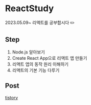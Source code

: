 # ReactStudy
2023.05.09~ 리액트를 공부합시다 ✏️

## Step 
1. Node.js 알아보기
2. Create React App으로 리액트 앱 만들기
3. 리액트 앱의 동작 원리 이해하기
4. 리액트의 기본 기능 다루기

## Post
<a href="https://hulrud.tistory.com/category/Self%20Study/React"> tistory</a>
